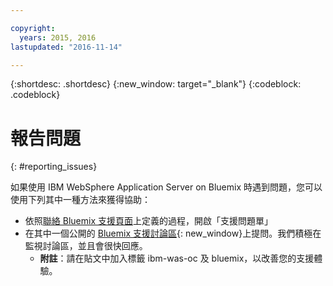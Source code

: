 ```yaml
---

copyright:
  years: 2015, 2016
lastupdated: "2016-11-14"

---
```


{:shortdesc: .shortdesc}
{:new_window: target="_blank"}
{:codeblock: .codeblock}

# 報告問題
{: #reporting_issues}

如果使用 IBM WebSphere Application Server on Bluemix 時遇到問題，您可以使用下列其中一種方法來獲得協助：

* 依照[聯絡 Bluemix 支援頁面](/docs/support/index.html#contacting-support)上定義的過程，開啟「支援問題單」
* 在其中一個公開的 [Bluemix 支援討論區](https://developer.ibm.com/bluemix/support/){: new_window}上提問。我們積極在監視討論區，並且會很快回應。
  * **附註**：請在貼文中加入標籤 ibm-was-oc 及 bluemix，以改善您的支援體驗。
